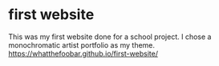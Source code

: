 # first website
 This was my first website done for a school project. I chose a monochromatic artist portfolio as my theme.
 https://whatthefoobar.github.io/first-website/
